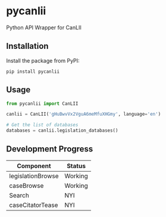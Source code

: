 pycanlii
========

Python API Wrapper for CanLII

## Installation

Install the package from PyPI:

    pip install pycanlii

## Usage

```python
from pycanlii import CanLII

canlii = CanLII('gHuBwvVx2VguA6meMfuXHGmy', language='en')

# Get the list of databases
databases = canlii.legislation_databases()
```

## Development Progress



Component | Status
----------|--------
legislationBrowse | Working
caseBrowse | Working
Search | NYI
caseCitatorTease| NYI
